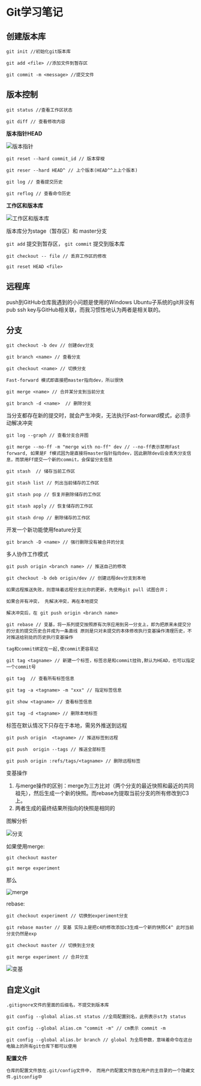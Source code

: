 

# Git学习笔记

## 创建版本库

`git init //初始化git版本库`

`git add <file> //添加文件到暂存区`

`git commit -m <message> //提交文件`

## 版本控制

`git status //查看工作区状态`

`git diff // 查看修改内容`

**版本指针HEAD**

![版本指针](https://cdn.liaoxuefeng.com/cdn/files/attachments/001384907584977fc9d4b96c99f4b5f8e448fbd8589d0b2000/0)

`git reset --hard commit_id // 版本穿梭`

`git reser --hard HEAD^ // 上个版本(HEAD^^上上个版本)`

`git log // 查看提交历史`

`git reflog // 查看命令历史`

**工作区和版本库**

![工作区和版本库](https://cdn.liaoxuefeng.com/cdn/files/attachments/001384907720458e56751df1c474485b697575073c40ae9000/0)

版本库分为stage（暂存区）和 master分支

`git add` 提交到暂存区， `git commit` 提交到版本库

`git checkout -- file // 丢弃工作区的修改`

`git reset HEAD <file>`

## 远程库

push到GitHub仓库我遇到的小问题是使用的Windows Ubuntu子系统的git并没有pub ssh key与GitHub相关联，而我习惯性地认为两者是相关联的。

## 分支

`git checkout -b dev // 创建dev分支`

`git branch <name> // 查看分支`

`git checkout <name> // 切换分支`

`Fast-forward 模式即直接把master指向dev，所以很快`

`git merge <name> // 合并某分支到当前分支`

`git branch -d <name>  // 删除分支`

当分支都存在新的提交时，就会产生冲突，无法执行Fast-forward模式，必须手动解决冲突

`git log --graph // 查看分支合并图`

`git merge --no-ff -m "merge with no-ff" dev // --no-ff表示禁用Fast forward, 如果是F f模式因为是直接将master指针指向dev，因此删除dev后会丢失分支信息，而禁用Ff提交一个新的commit，会保留分支信息`

`git stash  // 储存当前工作区`

`git stash list // 列出当前储存的工作区`

`git stash pop // 恢复并删除储存的工作区`

`git stash apply // 恢复储存的工作区`

`git stash drop // 删除储存的工作区`

开发一个新功能使用feature分支

`git branch -D <name> // 强行删除没有被合并的分支`

多人协作工作模式

`git push origin <branch name> // 推送自己的修改`

`git checkout -b deb origin/dev // 创建远程dev分支到本地`

`如果远程推送失败，则意味着远程分支比你的更新，先使用git pull 试图合并；`

`如果合并有冲突， 先解决冲突，再在本地提交`

`解决冲突后，在 git push origin <branch name>`

`git rebase // 变基，将一系列提交按照原有次序应用到另一分支上，即为把原来未提交分的分支的提交历史合并成为一条直线 原则是只对未提交的本体修改执行变基操作清理历史，不对推送给别处的历史执行变基操作`

`tag和commit绑定在一起,使commit更容易记`

`git tag <tagname> // 新建一个标签，标签总是和commit挂钩,默认为HEAD，也可以指定一个commit号`

`git tag  // 查看所有标签信息`

`git tag -a <tagname> -m "xxx" // 指定标签信息`

`git show <tagname> // 查看标签信息`

`git tag -d <tagname> // 删除本地标签`

标签在默认情况下只存在于本地，需另外推送到远程

`git push origin  <tagname> // 推送标签到远程`

`git push  origin --tags // 推送全部标签`

`git push origin :refs/tags/<tagname> // 删除远程标签`

变基操作

1. 与merge操作的区别：merge为三方比对（两个分支的最近快照和最近的共同祖先），然后生成一个新的快照。而rebase为提取当前分支的所有修改到C3上。
2. 两者生成的最终结果所指向的快照是相同的

图解分析

![分支](https://git-scm.com/book/en/v2/images/basic-rebase-1.png)

如果使用merge:

`git checkout master`

`git merge experiment`

那么

![merge](https://git-scm.com/book/en/v2/images/basic-rebase-2.png)

rebase:

`git checkout experiment // 切换到experiment分支`

`git rebase master // 变基 实际上是把c4的修改添加c3生成一个新的快照C4^ 此时当前分支仍然是exp`

`git checkout master // 切换到主分支`

`git merge experiment // 合并分支` 

![变基](https://git-scm.com/book/en/v2/images/basic-rebase-3.png)



## 自定义git

`.gitignore文件的里面的后缀名，不提交到版本库`

`git config --global alias.st status //全局配置别名，此例表示st为 status`

`git config --global alias.cm "commit -m" // cm表示 commit -m `

`git config --global alias.br branch // global 为全局参数，意味着命令在这台电脑上的所有git仓库下都可以使用`

**配置文件**

`仓库的配置文件放在.git/config文件中， 而用户的配置文件放在用户的主目录的一个隐藏文件.gitconfig中`



